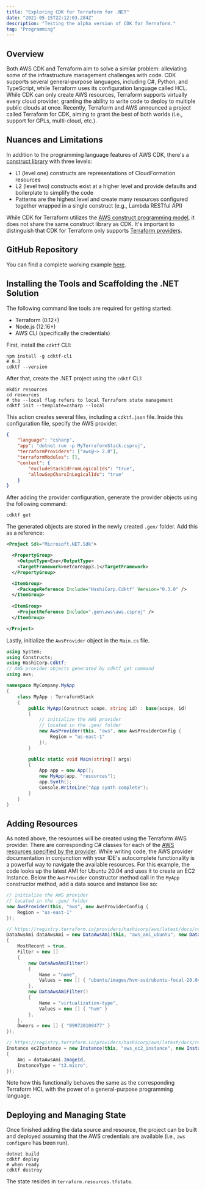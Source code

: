 ```yaml
---
title: "Exploring CDK for Terraform for .NET"
date: "2021-05-15T22:12:03.284Z"
description: "Testing the alpha version of CDK for Terraform."
tag: "Programming"
---
```


## Overview
Both AWS CDK and Terraform aim to solve a similar problem: alleviating some of the infrastructure management challenges with code. CDK supports several general-purpose languages, including C#, Python, and TypeScript, while Terraform uses its configuration language called HCL. While CDK can only create AWS resources, Terraform supports virtually every cloud provider, granting the ability to write code to deploy to multiple public clouds at once. Recently, Terraform and AWS announced a project called Terraform for CDK, aiming to grant the best of both worlds (i.e., support for GPLs, multi-cloud, etc.).

## Nuances and Limitations
In addition to the programming language features of AWS CDK, there's a [construct library](https://docs.aws.amazon.com/cdk/api/latest/docs/aws-construct-library.html) with three levels:
- L1 (level one) constructs are representations of CloudFormation resources
- L2 (level two) constructs exist at a higher level and provide defaults and boilerplate to simplify the code
- Patterns are the highest level and create many resources configured together wrapped in a single construct (e.g., Lambda RESTful API)

While CDK for Terraform utilizes the [AWS construct programming model](https://aws.amazon.com/blogs/developer/introducing-the-cloud-development-kit-for-terraform-preview/), it does not share the same construct library as CDK. It's important to distinguish that CDK for Terraform only supports [Terraform providers](https://www.terraform.io/docs/language/providers/index.html).

## GitHub Repository
You can find a complete working example [here](https://github.com/scottenriquez/cdktf-alpha-csharp-testing).

## Installing the Tools and Scaffolding the .NET Solution 
The following command line tools are required for getting started:
- Terraform (0.12+)
- Node.js (12.16+)
- AWS CLI (specifically the credentials)

First, install the `cdktf` CLI:
```shell
npm install -g cdktf-cli
# 0.3
cdktf --version
```

After that, create the .NET project using the `cdktf` CLI:
```shell
mkdir resources
cd resources
# the --local flag refers to local Terraform state management
cdktf init --template=csharp --local
```

This action creates several files, including a `cdktf.json` file. Inside this configuration file, specify the AWS provider.
```json
{
    "language": "csharp",
    "app": "dotnet run -p MyTerraformStack.csproj",
    "terraformProviders": ["aws@~> 2.0"],
    "terraformModules": [],
    "context": {
        "excludeStackIdFromLogicalIds": "true", 
        "allowSepCharsInLogicalIds": "true"
    }
}
```

After adding the provider configuration, generate the provider objects using the following command:
```shell
cdktf get
```

The generated objects are stored in the newly created `.gen/` folder. Add this as a reference:
```xml
<Project Sdk="Microsoft.NET.Sdk">

  <PropertyGroup>
    <OutputType>Exe</OutputType>
    <TargetFramework>netcoreapp3.1</TargetFramework>
  </PropertyGroup>

  <ItemGroup>
    <PackageReference Include="HashiCorp.Cdktf" Version="0.3.0" />
  </ItemGroup>
  
  <ItemGroup>
    <ProjectReference Include=".gen\aws\aws.csproj" />
  </ItemGroup>

</Project>
```

Lastly, initialize the `AwsProvider` object in the `Main.cs` file.
```csharp
using System;
using Constructs;
using HashiCorp.Cdktf;
// AWS provider objects generated by cdktf get command
using aws;

namespace MyCompany.MyApp
{
    class MyApp : TerraformStack
    {
        public MyApp(Construct scope, string id) : base(scope, id)
        {
            // initialize the AWS provider
            // located in the .gen/ folder
            new AwsProvider(this, "aws", new AwsProviderConfig {
                Region = "us-east-1"
            });
        }

        public static void Main(string[] args)
        {
            App app = new App();
            new MyApp(app, "resources");
            app.Synth();
            Console.WriteLine("App synth complete");
        }
    }
}
```

## Adding Resources
As noted above, the resources will be created using the Terraform AWS provider. There are corresponding C# classes for each of the [AWS resources specified by the provider](https://registry.terraform.io/providers/hashicorp/aws/latest/docs). While writing code, the AWS provider documentation in conjunction with your IDE's autocomplete functionality is a powerful way to navigate the available resources. For this example, the code looks up the latest AMI for Ubuntu 20.04 and uses it to create an EC2 Instance. Below the `AwsProvider` constructor method call in the `MyApp` constructor method, add a data source and instance like so:
```csharp
// initialize the AWS provider
// located in the .gen/ folder
new AwsProvider(this, "aws", new AwsProviderConfig {
    Region = "us-east-1"
});

// https://registry.terraform.io/providers/hashicorp/aws/latest/docs/resources/instance
DataAwsAmi dataAwsAmi = new DataAwsAmi(this, "aws_ami_ubuntu", new DataAwsAmiConfig()
{
    MostRecent = true,
    Filter = new []
    {
        new DataAwsAmiFilter()
        {
            Name = "name",
            Values = new [] { "ubuntu/images/hvm-ssd/ubuntu-focal-20.04-amd64-server-*" }
        },
        new DataAwsAmiFilter()
        {
            Name = "virtualization-type",
            Values = new [] { "hvm" }
        }, 
    },
    Owners = new [] { "099720109477" }
});

// https://registry.terraform.io/providers/hashicorp/aws/latest/docs/resources/instance
Instance ec2Instance = new Instance(this, "aws_ec2_instance", new InstanceConfig()
{
    Ami = dataAwsAmi.ImageId,
    InstanceType = "t3.micro",
});
```

Note how this functionally behaves the same as the corresponding Terraform HCL with the power of a general-purpose programming language.

## Deploying and Managing State
Once finished adding the data source and resource, the project can be built and deployed assuming that the AWS credentials are available (i.e., `aws configure` has been run).
```shell
dotnet build
cdktf deploy
# when ready 
cdktf destroy
```

The state resides in `terraform.resources.tfstate`.